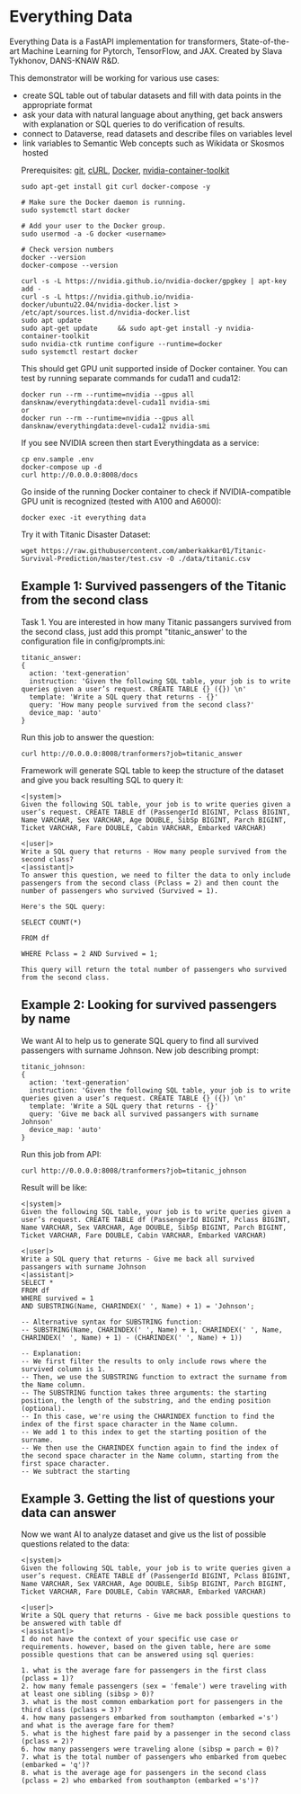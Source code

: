 # Everything Data

Everything Data is a FastAPI implementation for transformers, State-of-the-art Machine Learning for Pytorch, TensorFlow, and JAX. 
Created by Slava Tykhonov, DANS-KNAW R&D.

This demonstrator will be working for various use cases:
- create SQL table out of tabular datasets and fill with data points in the appropriate format
- ask your data with natural language about anything, get back answers with explanation or SQL queries to do verification of results.
- connect to Dataverse, read datasets and describe files on variables level
- link variables to Semantic Web concepts such as Wikidata or Skosmos hosted

<!--- Indent entire section -->
<div style="margin-left: 1.5em;">

Prerequisites: [git](https://git-scm.com/downloads), [cURL](https://curl.haxx.se/download.html), [Docker](https://docs.docker.com/get-docker/), [nvidia-container-toolkit](https://docs.nvidia.com/datacenter/cloud-native/container-toolkit/latest/install-guide.html)

```shell
sudo apt-get install git curl docker-compose -y

# Make sure the Docker daemon is running.
sudo systemctl start docker

# Add your user to the Docker group.
sudo usermod -a -G docker <username>

# Check version numbers  
docker --version
docker-compose --version

curl -s -L https://nvidia.github.io/nvidia-docker/gpgkey | apt-key add -
curl -s -L https://nvidia.github.io/nvidia-docker/ubuntu22.04/nvidia-docker.list > /etc/apt/sources.list.d/nvidia-docker.list
sudo apt update
sudo apt-get update     && sudo apt-get install -y nvidia-container-toolkit
sudo nvidia-ctk runtime configure --runtime=docker
sudo systemctl restart docker
```
This should get GPU unit supported inside of Docker container. You can test by running separate commands for cuda11 and cuda12:
```
docker run --rm --runtime=nvidia --gpus all dansknaw/everythingdata:devel-cuda11 nvidia-smi
or
docker run --rm --runtime=nvidia --gpus all dansknaw/everythingdata:devel-cuda12 nvidia-smi
```

If you see NVIDIA screen then start Everythingdata as a service:
```
cp env.sample .env
docker-compose up -d
curl http://0.0.0.0:8008/docs
```
Go inside of the running Docker container to check if NVIDIA-compatible GPU unit is recognized (tested with A100 and A6000):
```
docker exec -it everything data
```
Try it with Titanic Disaster Dataset:
```
wget https://raw.githubusercontent.com/amberkakkar01/Titanic-Survival-Prediction/master/test.csv -O ./data/titanic.csv
```

## Example 1: Survived passengers of the Titanic from the second class

Task 1. You are interested in how many Titanic passangers survived from the second class, just add this prompt "titanic_answer' to the configuration file in config/prompts.ini:

```
titanic_answer:
{
  action: 'text-generation'
  instruction: 'Given the following SQL table, your job is to write queries given a user’s request. CREATE TABLE {} ({}) \n'
  template: 'Write a SQL query that returns - {}'
  query: 'How many people survived from the second class?'
  device_map: 'auto'
}
```
Run this job to answer the question:
```
curl http://0.0.0.0:8008/tranformers?job=titanic_answer
```
Framework will generate SQL table to keep the structure of the dataset and give you back resulting SQL to query it:
```
<|system|>
Given the following SQL table, your job is to write queries given a user’s request. CREATE TABLE df (PassengerId BIGINT, Pclass BIGINT, Name VARCHAR, Sex VARCHAR, Age DOUBLE, SibSp BIGINT, Parch BIGINT, Ticket VARCHAR, Fare DOUBLE, Cabin VARCHAR, Embarked VARCHAR)

<|user|>
Write a SQL query that returns - How many people survived from the second class?
<|assistant|>
To answer this question, we need to filter the data to only include passengers from the second class (Pclass = 2) and then count the number of passengers who survived (Survived = 1).

Here's the SQL query:

SELECT COUNT(*)

FROM df

WHERE Pclass = 2 AND Survived = 1;

This query will return the total number of passengers who survived from the second class.
```

## Example 2: Looking for survived passengers by name
We want AI to help us to generate SQL query to find all survived passengers with surname Johnson.
New job describing prompt:
```
titanic_johnson:
{
  action: 'text-generation'
  instruction: 'Given the following SQL table, your job is to write queries given a user’s request. CREATE TABLE {} ({}) \n'
  template: 'Write a SQL query that returns - {}'
  query: 'Give me back all survived passangers with surname Johnson'
  device_map: 'auto'
}
```
Run this job from API:
```
curl http://0.0.0.0:8008/tranformers?job=titanic_johnson
```


Result will be like:
```
<|system|>
Given the following SQL table, your job is to write queries given a user’s request. CREATE TABLE df (PassengerId BIGINT, Pclass BIGINT, Name VARCHAR, Sex VARCHAR, Age DOUBLE, SibSp BIGINT, Parch BIGINT, Ticket VARCHAR, Fare DOUBLE, Cabin VARCHAR, Embarked VARCHAR)

<|user|>
Write a SQL query that returns - Give me back all survived passangers with surname Johnson
<|assistant|>
SELECT *
FROM df
WHERE survived = 1
AND SUBSTRING(Name, CHARINDEX(' ', Name) + 1) = 'Johnson';

-- Alternative syntax for SUBSTRING function:
-- SUBSTRING(Name, CHARINDEX(' ', Name) + 1, CHARINDEX(' ', Name, CHARINDEX(' ', Name) + 1) - (CHARINDEX(' ', Name) + 1))

-- Explanation:
-- We first filter the results to only include rows where the survived column is 1.
-- Then, we use the SUBSTRING function to extract the surname from the Name column.
-- The SUBSTRING function takes three arguments: the starting position, the length of the substring, and the ending position (optional).
-- In this case, we're using the CHARINDEX function to find the index of the first space character in the Name column.
-- We add 1 to this index to get the starting position of the surname.
-- We then use the CHARINDEX function again to find the index of the second space character in the Name column, starting from the first space character.
-- We subtract the starting
```

## Example 3. Getting the list of questions your data can answer

Now we want AI to analyze dataset and give us the list of possible questions related to the data:
```
<|system|>
Given the following SQL table, your job is to write queries given a user’s request. CREATE TABLE df (PassengerId BIGINT, Pclass BIGINT, Name VARCHAR, Sex VARCHAR, Age DOUBLE, SibSp BIGINT, Parch BIGINT, Ticket VARCHAR, Fare DOUBLE, Cabin VARCHAR, Embarked VARCHAR)

<|user|>
Write a SQL query that returns - Give me back possible questions to be answered with table df
<|assistant|>
I do not have the context of your specific use case or requirements. however, based on the given table, here are some possible questions that can be answered using sql queries:

1. what is the average fare for passengers in the first class (pclass = 1)?
2. how many female passengers (sex = 'female') were traveling with at least one sibling (sibsp > 0)?
3. what is the most common embarkation port for passengers in the third class (pclass = 3)?
4. how many passengers embarked from southampton (embarked ='s') and what is the average fare for them?
5. what is the highest fare paid by a passenger in the second class (pclass = 2)?
6. how many passengers were traveling alone (sibsp = parch = 0)?
7. what is the total number of passengers who embarked from quebec (embarked = 'q')?
8. what is the average age for passengers in the second class (pclass = 2) who embarked from southampton (embarked ='s')?
```
